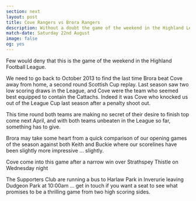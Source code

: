 ```yaml
---
section: next
layout: post
title: Cove Rangers vs Brora Rangers
description: Without a doubt the game of the weekend in the Highland League. At least one team has to relinquish their winnig record and both sides will be keen to make a clear statement regarding who they think will win the League.
match-date: Saturday 22nd August
image: false
og: yes
---
```

Few would deny that this is the game of the weekend in the Highland Football League.

We need to go back to October 2013 to find the last time Brora beat Cove away from home, a second round Scottish Cup replay. Last season saw two low scoring draws in the League, and Cove were the team who seemed best equipped to contain the Cattachs. Indeed it was Cove who knocked us out of the League Cup last season after a penalty shoot out.

This time round both teams are making no secret of their desire to finish top come next April, and with both teams unbeaten in the League so far, something has to give.

Brora may take some heart from a quick comparison of our opening games of the season against both Keith and Buckie where our scorelines have been slightly more impressive ... slightly.

Cove come into this game after a narrow win over Strathspey Thistle on Wednesday night

The Supporters Club are running a bus to Harlaw Park in Inverurie leaving Dudgeon Park at 10:00am ... get in touch if you want a seat to see what promises to be a thrilling game from two high scoring sides.
